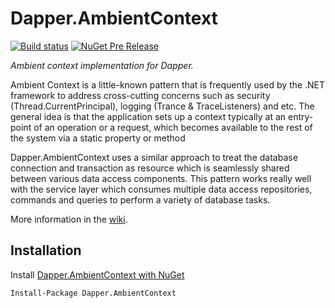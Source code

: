 Dapper.AmbientContext
=======

[![Build status](https://ci.appveyor.com/api/projects/status/omt8ahl09xbnp67t?svg=true)](https://ci.appveyor.com/project/sakopov/dapper-ambientcontext)
[![NuGet Pre Release](https://img.shields.io/nuget/vpre/Dapper.AmbientContext.svg)](https://www.nuget.org/packages/Dapper.AmbientContext)

*Ambient context implementation for Dapper.*

Ambient Context is a little-known pattern that is frequently used by the .NET framework to address cross-cutting concerns such as security (Thread.CurrentPrincipal), logging (Trance & TraceListeners) and etc. The general idea is that the application sets up a context typically at an entry-point of an operation or a request, which becomes available to the rest of the system via a static property or method

Dapper.AmbientContext uses a similar approach to treat the database connection and transaction as resource which is seamlessly shared between various data access components. This pattern works really well with the service layer which consumes multiple data access repositories, commands and queries to perform a variety of database tasks.

More information in the [wiki](https://github.com/sakopov/Dapper.AmbientContext/wiki).

## Installation

Install [Dapper.AmbientContext with NuGet](https://www.nuget.org/packages/Dapper.AmbientContext)

```
Install-Package Dapper.AmbientContext
```
